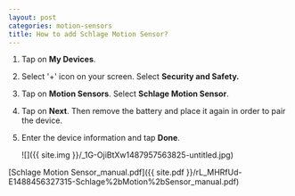 ```yaml
---
layout: post
categories: motion-sensors
title: How to add Schlage Motion Sensor?
---
```


1. Tap on **My Devices**.

2. Select '+' icon on your screen. Select **Security and Safety.**

3. Tap on **Motion Sensors**. Select **Schlage Motion Sensor**.

4. Tap on **Next**. Then remove the battery and place it again in order to pair the device.

5. Enter the device information and tap **Done**.

    ![]({{ site.img }}/_1G-OjiBtXw1487957563825-untitled.jpg)

[Schlage Motion Sensor_manual.pdf]({{ site.pdf }}/rL_MHRfUd-E1488456327315-Schlage%2bMotion%2bSensor_manual.pdf)